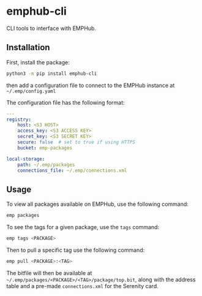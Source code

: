 # emphub-cli

CLI tools to interface with EMPHub.

## Installation

First, install the package:
```sh
python3 -m pip install emphub-cli
```
then add a configuration file to connect to the EMPHub instance at `~/.emp/config.yaml`

The configuration file has the following format:
```yaml
---
registry:
    host: <S3 HOST>
    access_key: <S3 ACCESS KEY>
    secret_key: <S3 SECRET KEY>
    secure: false  # set to true if using HTTPS
    bucket: emp-packages

local-storage:
    path: ~/.emp/packages
    connections_file: ~/.emp/connections.xml
```

## Usage

To view all packages available on EMPHub, use the following command:
```sh
emp packages
```
To see the tags for a given package, use the `tags` command:
```sh
emp tags <PACKAGE>
```
Then to pull a specific tag use the following command:
```sh
emp pull <PACKAGE>:<TAG>
```
The bitfile will then be available at `~/.emp/packages/<PACKAGE>/<TAG>/package/top.bit`, along with the address table and a pre-made `connections.xml` for the Serenity card.
